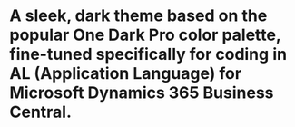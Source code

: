 # A sleek, dark theme based on the popular One Dark Pro color palette, fine-tuned specifically for coding in AL (Application Language) for Microsoft Dynamics 365 Business Central.




